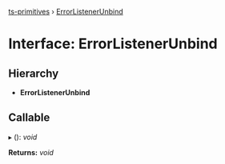 [ts-primitives](../README.md) › [ErrorListenerUnbind](errorlistenerunbind.md)

# Interface: ErrorListenerUnbind

## Hierarchy

* **ErrorListenerUnbind**

## Callable

▸ (): *void*

**Returns:** *void*
